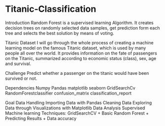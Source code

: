 # Titanic-Classification


Introduction
               Random Forest is a supervised learning Algorithm. It creates decision trees on randomly selected data samples, get prediction form each tree and selects the best solution by means of voting.
               
Titanic Dataset
                I will go through the whole process of creating a machine learning model on the famous Titanic dataset, which is used by many people all over the world. It provides information on the fate of passengers on the Titanic, summarized according to economic status (class), sex, age and survival.
                       
Challenge
                Predict whether a passenger on the titanic would have been survived or not.
 
Dependencies
                    Numpy
                    Pandas
                    matplotlib
                    seaborn
                    GridSearchCv
                    RandomForestclassifier
                    confusion_matrix
                    classification_report
                    
Goal
              Data Handling
                   Importing Data with Pandas
                   Cleaning Data
                   Exploring Data through Visualizations with Matplotlib
              Data Analysis
                   Supervised Machine learning Techniques: GridSearchCV + Basic Random Forest + Predicting Results + Data accuracy
             
             
             
     
              
